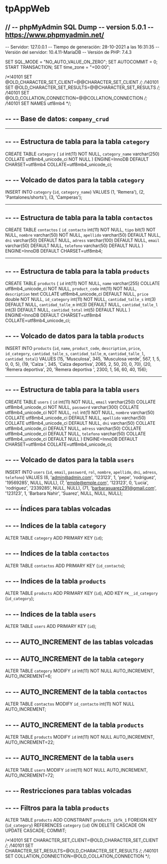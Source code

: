 # tpAppWeb
//
-- phpMyAdmin SQL Dump
-- version 5.0.1
-- https://www.phpmyadmin.net/
--
-- Servidor: 127.0.0.1
-- Tiempo de generación: 28-10-2021 a las 16:31:35
-- Versión del servidor: 10.4.11-MariaDB
-- Versión de PHP: 7.4.3

SET SQL_MODE = "NO_AUTO_VALUE_ON_ZERO";
SET AUTOCOMMIT = 0;
START TRANSACTION;
SET time_zone = "+00:00";


/*!40101 SET @OLD_CHARACTER_SET_CLIENT=@@CHARACTER_SET_CLIENT */;
/*!40101 SET @OLD_CHARACTER_SET_RESULTS=@@CHARACTER_SET_RESULTS */;
/*!40101 SET @OLD_COLLATION_CONNECTION=@@COLLATION_CONNECTION */;
/*!40101 SET NAMES utf8mb4 */;

--
-- Base de datos: `company_crud`
--

-- --------------------------------------------------------

--
-- Estructura de tabla para la tabla `category`
--

CREATE TABLE `category` (
  `id` int(11) NOT NULL,
  `category_name` varchar(250) COLLATE utf8mb4_unicode_ci NOT NULL
) ENGINE=InnoDB DEFAULT CHARSET=utf8mb4 COLLATE=utf8mb4_unicode_ci;

--
-- Volcado de datos para la tabla `category`
--

INSERT INTO `category` (`id`, `category_name`) VALUES
(1, 'Remera'),
(2, 'Pantalones/shorts'),
(3, 'Camperas');

-- --------------------------------------------------------

--
-- Estructura de tabla para la tabla `contactos`
--

CREATE TABLE `contactos` (
  `id_contacto` int(11) NOT NULL,
  `tipo` bit(1) NOT NULL,
  `nombre` varchar(50) NOT NULL,
  `apellido` varchar(50) DEFAULT NULL,
  `dni` varchar(50) DEFAULT NULL,
  `adress` varchar(100) DEFAULT NULL,
  `email` varchar(50) DEFAULT NULL,
  `telefono` varchar(50) DEFAULT NULL
) ENGINE=InnoDB DEFAULT CHARSET=utf8mb4;

-- --------------------------------------------------------

--
-- Estructura de tabla para la tabla `products`
--

CREATE TABLE `products` (
  `id` int(11) NOT NULL,
  `name` varchar(255) COLLATE utf8mb4_unicode_ci NOT NULL,
  `product_code` int(11) NOT NULL,
  `description` text COLLATE utf8mb4_unicode_ci DEFAULT NULL,
  `price` double NOT NULL,
  `id_category` int(11) NOT NULL,
  `cantidad_talle_s` int(3) DEFAULT NULL,
  `cantidad_talle_m` int(3) DEFAULT NULL,
  `cantidad_talle_l` int(3) DEFAULT NULL,
  `cantidad_total` int(5) DEFAULT NULL
) ENGINE=InnoDB DEFAULT CHARSET=utf8mb4 COLLATE=utf8mb4_unicode_ci;

--
-- Volcado de datos para la tabla `products`
--

INSERT INTO `products` (`id`, `name`, `product_code`, `description`, `price`, `id_category`, `cantidad_talle_s`, `cantidad_talle_m`, `cantidad_talle_l`, `cantidad_total`) VALUES
(15, 'Musculosa', 345, 'Musculosa verde', 567, 1, 5, 0, 0, 5),
(19, 'Calza ', 345, 'Calza deportiva', 2065, 2, 50, 20, 0, 70),
(20, 'Remera deportiva', 20, 'Remera deportiva ', 2300, 1, 56, 60, 40, 156);

-- --------------------------------------------------------

--
-- Estructura de tabla para la tabla `users`
--

CREATE TABLE `users` (
  `id` int(11) NOT NULL,
  `email` varchar(250) COLLATE utf8mb4_unicode_ci NOT NULL,
  `password` varchar(300) COLLATE utf8mb4_unicode_ci NOT NULL,
  `rol` int(1) NOT NULL,
  `nombre` varchar(50) COLLATE utf8mb4_unicode_ci DEFAULT NULL,
  `apellido` varchar(50) COLLATE utf8mb4_unicode_ci DEFAULT NULL,
  `dni` varchar(50) COLLATE utf8mb4_unicode_ci DEFAULT NULL,
  `adress` varchar(50) COLLATE utf8mb4_unicode_ci DEFAULT NULL,
  `telefono` varchar(50) COLLATE utf8mb4_unicode_ci DEFAULT NULL
) ENGINE=InnoDB DEFAULT CHARSET=utf8mb4 COLLATE=utf8mb4_unicode_ci;

--
-- Volcado de datos para la tabla `users`
--

INSERT INTO `users` (`id`, `email`, `password`, `rol`, `nombre`, `apellido`, `dni`, `adress`, `telefono`) VALUES
(6, 'admin@admin.com', '123123', 1, 'pepe', 'rodriguez', '19569285', NULL, NULL),
(7, 'emple@emple.com', '123123', 0, 'Lucia', 'rodriguez', '2339285', NULL, NULL),
(71, 'barbarasuarez291@gmail.com', '123123', 1, 'Barbara Nahir', 'Suarez', NULL, NULL, NULL);

--
-- Índices para tablas volcadas
--

--
-- Indices de la tabla `category`
--
ALTER TABLE `category`
  ADD PRIMARY KEY (`id`);

--
-- Indices de la tabla `contactos`
--
ALTER TABLE `contactos`
  ADD PRIMARY KEY (`id_contacto`);

--
-- Indices de la tabla `products`
--
ALTER TABLE `products`
  ADD PRIMARY KEY (`id`),
  ADD KEY `FK__id_category` (`id_category`);

--
-- Indices de la tabla `users`
--
ALTER TABLE `users`
  ADD PRIMARY KEY (`id`);

--
-- AUTO_INCREMENT de las tablas volcadas
--

--
-- AUTO_INCREMENT de la tabla `category`
--
ALTER TABLE `category`
  MODIFY `id` int(11) NOT NULL AUTO_INCREMENT, AUTO_INCREMENT=6;

--
-- AUTO_INCREMENT de la tabla `contactos`
--
ALTER TABLE `contactos`
  MODIFY `id_contacto` int(11) NOT NULL AUTO_INCREMENT;

--
-- AUTO_INCREMENT de la tabla `products`
--
ALTER TABLE `products`
  MODIFY `id` int(11) NOT NULL AUTO_INCREMENT, AUTO_INCREMENT=22;

--
-- AUTO_INCREMENT de la tabla `users`
--
ALTER TABLE `users`
  MODIFY `id` int(11) NOT NULL AUTO_INCREMENT, AUTO_INCREMENT=72;

--
-- Restricciones para tablas volcadas
--

--
-- Filtros para la tabla `products`
--
ALTER TABLE `products`
  ADD CONSTRAINT `products_ibfk_1` FOREIGN KEY (`id_category`) REFERENCES `category` (`id`) ON DELETE CASCADE ON UPDATE CASCADE;
COMMIT;

/*!40101 SET CHARACTER_SET_CLIENT=@OLD_CHARACTER_SET_CLIENT */;
/*!40101 SET CHARACTER_SET_RESULTS=@OLD_CHARACTER_SET_RESULTS */;
/*!40101 SET COLLATION_CONNECTION=@OLD_COLLATION_CONNECTION */;
